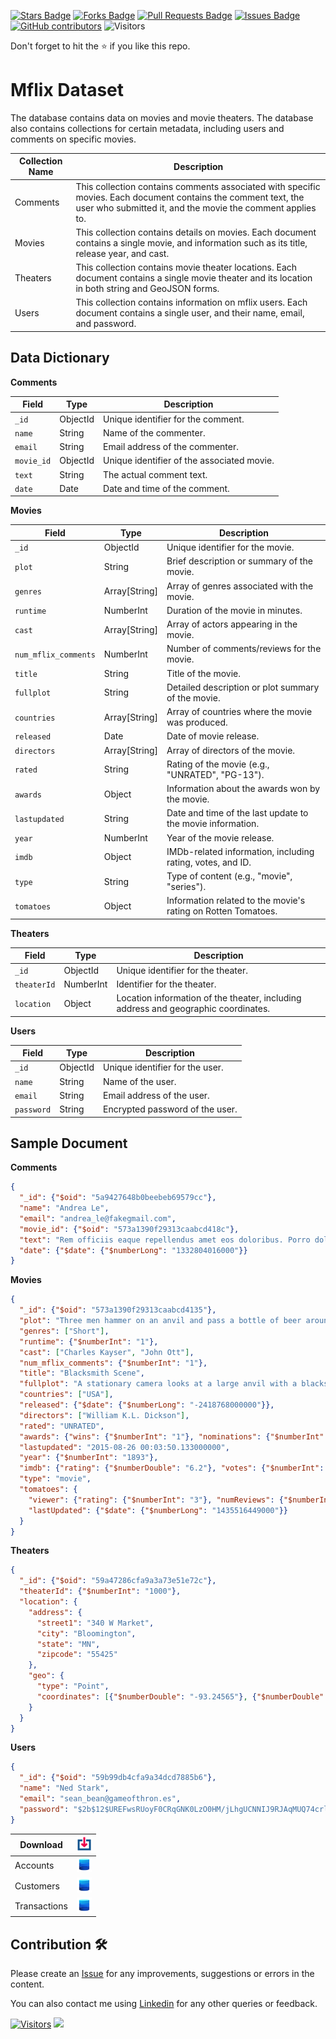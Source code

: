 <a href="https://github.com/drshahizan/dataset/stargazers"><img src="https://img.shields.io/github/stars/drshahizan/dataset" alt="Stars Badge"/></a>
<a href="https://github.com/drshahizan/dataset/network/members"><img src="https://img.shields.io/github/forks/drshahizan/dataset" alt="Forks Badge"/></a>
<a href="https://github.com/drshahizan/dataset/pulls"><img src="https://img.shields.io/github/issues-pr/drshahizan/dataset" alt="Pull Requests Badge"/></a>
<a href="https://github.com/drshahizan/dataset/issues"><img src="https://img.shields.io/github/issues/drshahizan/dataset" alt="Issues Badge"/></a>
<a href="https://github.com/drshahizan/dataset/graphs/contributors"><img alt="GitHub contributors" src="https://img.shields.io/github/contributors/drshahizan/dataset?color=2b9348"></a>
![Visitors](https://api.visitorbadge.io/api/visitors?path=https%3A%2F%2Fgithub.com%2Fdrshahizan%2Fdataset&labelColor=%23d9e3f0&countColor=%23697689&style=flat)

Don't forget to hit the :star: if you like this repo.


# Mflix Dataset

The database contains data on movies and movie theaters. The database also contains collections for certain metadata, including users and comments on specific movies.

| Collection Name | Description                                |
|-----------------|--------------------------------------------|
| Comments | This collection contains comments associated with specific movies. Each document contains the comment text, the user who submitted it, and the movie the comment applies to. |
| Movies | This collection contains details on movies. Each document contains a single movie, and information such as its title, release year, and cast. |
| Theaters | This collection contains movie theater locations. Each document contains a single movie theater and its location in both string and GeoJSON forms.|
|Users| This collection contains information on mflix users. Each document contains a single user, and their name, email, and password.|

## Data Dictionary

**Comments**

| Field         | Type         | Description                                 |
|---------------|--------------|---------------------------------------------|
| `_id`         | ObjectId     | Unique identifier for the comment.           |
| `name`        | String       | Name of the commenter.                       |
| `email`       | String       | Email address of the commenter.              |
| `movie_id`    | ObjectId     | Unique identifier of the associated movie.   |
| `text`        | String       | The actual comment text.                     |
| `date`        | Date         | Date and time of the comment.                |

**Movies**

| Field                | Type          | Description                                                       |
|----------------------|---------------|-------------------------------------------------------------------|
| `_id`                | ObjectId      | Unique identifier for the movie.                                   |
| `plot`               | String        | Brief description or summary of the movie.                         |
| `genres`             | Array[String] | Array of genres associated with the movie.                         |
| `runtime`            | NumberInt     | Duration of the movie in minutes.                                  |
| `cast`               | Array[String] | Array of actors appearing in the movie.                            |
| `num_mflix_comments` | NumberInt     | Number of comments/reviews for the movie.                          |
| `title`              | String        | Title of the movie.                                                |
| `fullplot`           | String        | Detailed description or plot summary of the movie.                 |
| `countries`          | Array[String] | Array of countries where the movie was produced.                   |
| `released`           | Date          | Date of movie release.                                             |
| `directors`          | Array[String] | Array of directors of the movie.                                   |
| `rated`              | String        | Rating of the movie (e.g., "UNRATED", "PG-13").                     |
| `awards`             | Object        | Information about the awards won by the movie.                     |
| `lastupdated`        | String        | Date and time of the last update to the movie information.          |
| `year`               | NumberInt     | Year of the movie release.                                         |
| `imdb`               | Object        | IMDb-related information, including rating, votes, and ID.          |
| `type`               | String        | Type of content (e.g., "movie", "series").                          |
| `tomatoes`           | Object        | Information related to the movie's rating on Rotten Tomatoes.       |

**Theaters**

| Field             | Type                | Description                                             |
|-------------------|---------------------|---------------------------------------------------------|
| `_id`             | ObjectId            | Unique identifier for the theater.                      |
| `theaterId`       | NumberInt           | Identifier for the theater.                             |
| `location`        | Object              | Location information of the theater, including address and geographic coordinates. |

**Users**

| Field         | Type         | Description                                 |
|---------------|--------------|---------------------------------------------|
| `_id`         | ObjectId     | Unique identifier for the user.              |
| `name`        | String       | Name of the user.                            |
| `email`       | String       | Email address of the user.                   |
| `password`    | String       | Encrypted password of the user.              |

## Sample Document

**Comments**
```json
{
  "_id": {"$oid": "5a9427648b0beebeb69579cc"},
  "name": "Andrea Le",
  "email": "andrea_le@fakegmail.com",
  "movie_id": {"$oid": "573a1390f29313caabcd418c"},
  "text": "Rem officiis eaque repellendus amet eos doloribus. Porro dolor voluptatum voluptates neque culpa molestias. Voluptate unde nulla temporibus ullam.",
  "date": {"$date": {"$numberLong": "1332804016000"}}
}
```

**Movies**
```json
{
  "_id": {"$oid": "573a1390f29313caabcd4135"},
  "plot": "Three men hammer on an anvil and pass a bottle of beer around.",
  "genres": ["Short"],
  "runtime": {"$numberInt": "1"},
  "cast": ["Charles Kayser", "John Ott"],
  "num_mflix_comments": {"$numberInt": "1"},
  "title": "Blacksmith Scene",
  "fullplot": "A stationary camera looks at a large anvil with a blacksmith behind it and one on either side. The smith in the middle draws a heated metal rod from the fire, places it on the anvil, and all three begin a rhythmic hammering. After several blows, the metal goes back in the fire. One smith pulls out a bottle of beer, and they each take a swig. Then, out comes the glowing metal and the hammering resumes.",
  "countries": ["USA"],
  "released": {"$date": {"$numberLong": "-2418768000000"}},
  "directors": ["William K.L. Dickson"],
  "rated": "UNRATED",
  "awards": {"wins": {"$numberInt": "1"}, "nominations": {"$numberInt": "0"}, "text": "1 win."},
  "lastupdated": "2015-08-26 00:03:50.133000000",
  "year": {"$numberInt": "1893"},
  "imdb": {"rating": {"$numberDouble": "6.2"}, "votes": {"$numberInt": "1189"}, "id": {"$numberInt": "5"}},
  "type": "movie",
  "tomatoes": {
    "viewer": {"rating": {"$numberInt": "3"}, "numReviews": {"$numberInt": "184"}, "meter": {"$numberInt": "32"}},
    "lastUpdated": {"$date": {"$numberLong": "1435516449000"}}
  }
}
```

**Theaters**
```json
{
  "_id": {"$oid": "59a47286cfa9a3a73e51e72c"},
  "theaterId": {"$numberInt": "1000"},
  "location": {
    "address": {
      "street1": "340 W Market",
      "city": "Bloomington",
      "state": "MN",
      "zipcode": "55425"
    },
    "geo": {
      "type": "Point",
      "coordinates": [{"$numberDouble": "-93.24565"}, {"$numberDouble": "44.85466"}]
    }
  }
}
```

**Users**
```json
{
  "_id": {"$oid": "59b99db4cfa9a34dcd7885b6"},
  "name": "Ned Stark",
  "email": "sean_bean@gameofthron.es",
  "password": "$2b$12$UREFwsRUoyF0CRqGNK0LzO0HM/jLhgUCNNIJ9RJAqMUQ74crlJ1Vu"
}
```

| Download |<img alt="activity status" height="24" src="../../images/download.png" />|
|---|:---:|
| Accounts |<a href="accounts.json" ><img src="../../images/dataset.png" width="24px" height="24px" ></a>|
| Customers|<a href="customer.json" ><img src="../../images/dataset.png" width="24px" height="24px" ></a>|
| Transactions|<a href="transactions.json" ><img src="../../images/dataset.png" width="24px" height="24px" ></a>|


## Contribution 🛠️
Please create an [Issue](https://github.com/drshahizan/Python_EDA/issues) for any improvements, suggestions or errors in the content.

You can also contact me using [Linkedin](https://www.linkedin.com/in/drshahizan/) for any other queries or feedback.

[![Visitors](https://api.visitorbadge.io/api/visitors?path=https%3A%2F%2Fgithub.com%2Fdrshahizan&labelColor=%23697689&countColor=%23555555&style=plastic)](https://visitorbadge.io/status?path=https%3A%2F%2Fgithub.com%2Fdrshahizan)
![](https://hit.yhype.me/github/profile?user_id=81284918)


